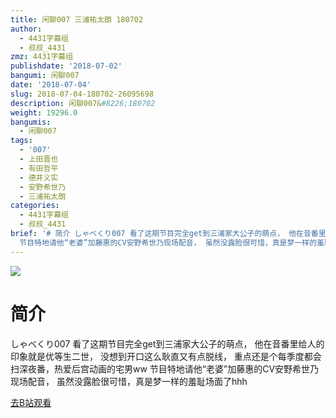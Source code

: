 ```yaml
---
title: 闲聊007 三浦祐太朗 180702
author:
  - 4431字幕组
  - 叔叔_4431
zmz: 4431字幕组
publishdate: '2018-07-02'
bangumi: 闲聊007
date: '2018-07-04'
slug: 2018-07-04-180702-26095698
description: 闲聊007&#8226;180702
weight: 19296.0
bangumis:
  - 闲聊007
tags:
  - '007'
  - 上田晋也
  - 有田哲平
  - 德井义实
  - 安野希世乃
  - 三浦祐太朗
categories:
  - 4431字幕组
  - 叔叔_4431
brief: '# 简介 しゃべくり007 看了这期节目完全get到三浦家大公子的萌点， 他在音番里给人的印象就是优等生二世， 没想到开口这么耿直又有点脱线， 重点还是个每季度都会扫深夜番，热爱后宫动画的宅男ww
  节目特地请他“老婆”加藤惠的CV安野希世乃现场配音， 虽然没露脸很可惜，真是梦一样的羞耻场面了hhh'
---
```

![](https://i.imgur.com/vW0plDi.jpg)
# 简介  
しゃべくり007
看了这期节目完全get到三浦家大公子的萌点，
他在音番里给人的印象就是优等生二世，
没想到开口这么耿直又有点脱线，
重点还是个每季度都会扫深夜番，热爱后宫动画的宅男ww
节目特地请他“老婆”加藤惠的CV安野希世乃现场配音，
虽然没露脸很可惜，真是梦一样的羞耻场面了hhh  

[去B站观看](https://www.bilibili.com/video/av26095698/)
 
